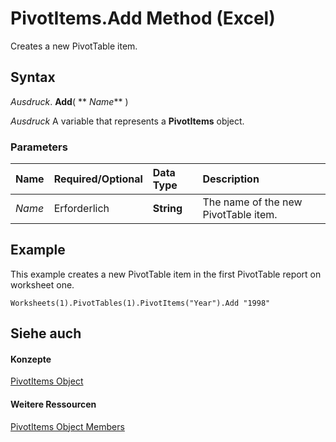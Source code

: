 
# PivotItems.Add Method (Excel)

Creates a new PivotTable item.


## Syntax

 _Ausdruck_. **Add**( ** _Name_** )

 _Ausdruck_ A variable that represents a **PivotItems** object.


### Parameters



|**Name**|**Required/Optional**|**Data Type**|**Description**|
|:-----|:-----|:-----|:-----|
| _Name_|Erforderlich|**String**|The name of the new PivotTable item.|

## Example

This example creates a new PivotTable item in the first PivotTable report on worksheet one.


```
Worksheets(1).PivotTables(1).PivotItems("Year").Add "1998"
```


## Siehe auch


#### Konzepte


[PivotItems Object](df47021a-2b06-fa10-5712-58956c7ffe07.md)
#### Weitere Ressourcen


[PivotItems Object Members](http://msdn.microsoft.com/library/57d5cd8b-55ec-5188-dc8c-e6c97441c3a5%28Office.15%29.aspx)